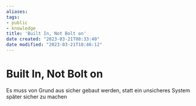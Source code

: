 ```yaml
---
aliases: 
tags: 
- public
- knowledge
title: 'Built In, Not Bolt on'
date created: "2023-03-21T08:33:40"
date modified: "2023-03-21T10:46:12"
---
```


# Built In, Not Bolt on

Es muss von Grund aus sicher gebaut werden, statt ein unsicheres System später sicher zu machen
